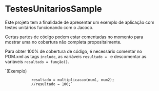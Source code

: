 # TestesUnitariosSample

Este projeto tem a finalidade de apresentar um exemplo de aplicação com testes unitários funcionando com o Jacoco.

Certas partes de código podem estar comentadas no momento para mostrar uma no cobertura não completa propositalmente.

Para obter 100% de cobertura de código, é necessário comentar no POM.xml as tags `include`, as variáveis `resultado = ` e descomentar as variáveis `resultado = função()`.

`(Exemplo)

                resultado = multiplicacao(num1, num2);
                //resultado = 100;`
